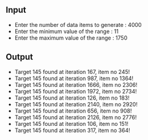 ## Input 
 - Enter the number of data items to generate : 4000
 - Enter the minimum value of the range : 11
 - Enter the maximum value of the range : 1750

## Output
- Target 145 found at iteration 167, item no 245!
- Target 145 found at iteration 987, item no 1364!
- Target 145 found at iteration 1666, item no 2306!
- Target 145 found at iteration 1972, item no 2734!
- Target 145 found at iteration 126, item no 183!
- Target 145 found at iteration 2140, item no 2920!
- Target 145 found at iteration 656, item no 908!
- Target 145 found at iteration 2126, item no 2776!
- Target 145 found at iteration 106, item no 151!
- Target 145 found at iteration 317, item no 364!

